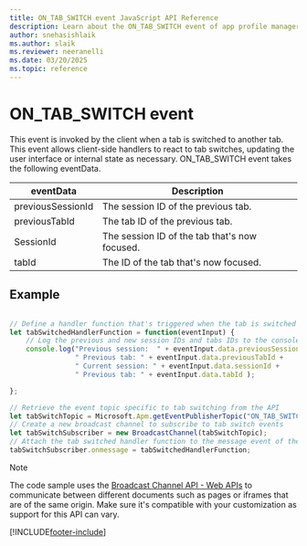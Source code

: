 ```yaml
---
title: ON_TAB_SWITCH event JavaScript API Reference
description: Learn about the ON_TAB_SWITCH event of app profile manager in Customer Service workspace.
author: snehasishlaik
ms.author: slaik
ms.reviewer: neeranelli
ms.date: 03/20/2025
ms.topic: reference
---
```


# ON_TAB_SWITCH event


This event is invoked by the client when a tab is switched to another tab. This event allows client-side handlers to react to tab switches, updating the user interface or internal state as necessary. ON_TAB_SWITCH event takes the following eventData.


| eventData            | Description  | 
|------------------|----------|
| previousSessionId           | The session ID of the previous tab.  |
| previousTabId           | The tab ID of the previous tab.   | 
| SessionId           | The session ID of the tab that's now focused.  | 
| tabId               | The ID of the tab that's now focused.  |   


## Example

```JavaScript

// Define a handler function that's triggered when the tab is switched
let tabSwitchedHandlerFunction = function(eventInput) {
    // Log the previous and new session IDs and tabs IDs to the console
    console.log("Previous session:  " + eventInput.data.previousSessionId + 
                " Previous tab: " + eventInput.data.previousTabId +
                " Current session: " + eventInput.data.sessionId + 
                " Previous tab: " + eventInput.data.tabId );

}; 

// Retrieve the event topic specific to tab switching from the API
let tabSwitchTopic = Microsoft.Apm.getEventPublisherTopic("ON_TAB_SWITCH");
// Create a new broadcast channel to subscribe to tab switch events
let tabSwitchSubscriber = new BroadcastChannel(tabSwitchTopic);
// Attach the tab switched handler function to the message event of the subscriber
tabSwitchSubscriber.onmessage = tabSwitchedHandlerFunction; 

```

> [!NOTE]
> The code sample uses the [Broadcast Channel API - Web APIs](https://developer.mozilla.org/en-US/docs/Web/API/Broadcast_Channel_API) to communicate between different documents such as pages or iframes that are of the same origin. Make sure it's compatible with your customization as support for this API can vary.


[!INCLUDE[footer-include](../../../../includes/footer-banner.md)]